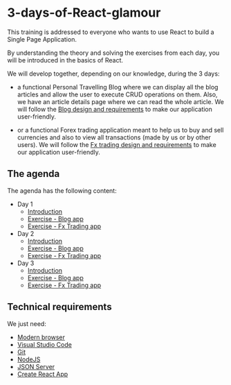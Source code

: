 # 3-days-of-React-glamour

This training is addressed to everyone who wants to use React to build a Single Page Application.

By understanding the theory and solving the exercises from each day, you will be introduced in the basics of React.

We will develop together, depending on our knowledge,  during the 3 days:

- a functional Personal Travelling Blog where we can display all the blog articles and allow the user to execute CRUD operations on them. Also, we have an article details page where we can read the whole article. We will follow the [Blog design and requirements](Design/Blog/README.md) to make our application user-friendly.

- or a functional Forex trading application meant to help us to buy and sell currencies and also to view all transactions (made by us or by other users). We will follow the [Fx trading design and requirements](Design/Fx-trading/README.md) to make our application user-friendly.

## The agenda

The agenda has the following content:

- Day 1
  - [Introduction](Day-1/Theory/README.md)
  - [Exercise - Blog app](Day-1/Exercise-Blog/README.md)
  - [Exercise - Fx Trading app](Day-1/Exercise-Fx-trading/README.md)
- Day 2
  - [Introduction](Day-2/Theory/README.md)
  - [Exercise - Blog app](Day-2/Exercise-Blog/README.md)
  - [Exercise - Fx Trading app](Day-2/Exercise-Fx-trading/README.md)
- Day 3
  - [Introduction](Day-3/Theory/README.md)
  - [Exercise - Blog app](Day-3/Exercise-Blog/README.md)
  - [Exercise - Fx Trading app](Day-3/Exercise-Fx-trading/README.md)

## Technical requirements

We just need:

- [Modern browser](https://browsehappy.com/)
- [Visual Studio Code](https://code.visualstudio.com/Download)
- [Git](https://git-scm.com/download/win)
- [NodeJS](https://nodejs.org/en/)
- [JSON Server](https://github.com/typicode/json-server)
- [Create React App](https://github.com/facebook/create-react-app)
